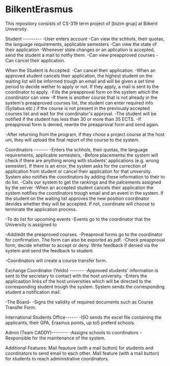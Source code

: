 # BilkentErasmus
This repository consists of CS-319 term project of [bizim grup] at Bilkent University.


Student ---------
-User enters account
-Can view the schhols, their quotas, the language requirements, applicable semesters
-Can view the state of their application
-Whenever state changes or an aplication is accepted, send the student a mail to notfiy them.
-Can view preapproved courses
-Can cancel their application.



When the Student is Accepted:
-Can cancel their application.
-When an approved student cancels their application, the highest student on the waiting list will be informed trough an email and will be given a set time period to decide wether to apply or not. If they apply, a mail is sent to the coordinator to apply.
-Fills the preapproval form on the system which the coordinator can view
-If there is another course that is not already in the system's preapproved courses list, the student can enter required info (Syllabus etc.) if the course is not present in the previously accepted courses list and wait for the coordinator's approval.
-The student will be notified if the student has less than 30 or more than 35 ECTS. 
-If preapproval form is denied, rewrite the preapproval form and send again.


-After returning from the program, if they chose a project course at the host uni, they will upload the final report of the course to the system.





Coordinators -------
-Enters the schhols, their quotas, the language requirements, applicable semesters, 
-Before placementsi the system will check if there are anything wrong with students' applications (e.g. wrong semester). If there is an error, the system asks for the correction of application from student or cancel their application for that university. System also notifies the coordinators by adding these information to their to do list.
-Calls our system to get the rankings and the palcements assigned by the server
-When an accepted student cancels their application the system notifies the coordinators trough email and an event in the system. If the student on the waiting list approves the new position coordinator devides whether they will be accepted. If not, coordinate will choose to terminate the application process.



-To do list for upcoming events
-Events go to the coordinator that the University is assigned to

-Add/edit the preaproved courses.
-Preaproval forms go to the coordinator for confirmation. The form can also be exported as pdf. 
-Check preapproval form, decide whether to accept or deny. Write feedback if denied via the system and send the feedback to student.

-Coordinators will create a course transfer form.



Exchange Coordinator (Yeldo) -------
-Approved students' information is sent to the secretary to contact with the host university.
-Enters the applicaation links of the host universities which will be directed to the corresponding student trough the system. System sends the corresponding student a notification mail.

-The Board-
-Signs the validity of required documents such as Course Transfer Form.

International Students Office------
-ISO sends the excel file containing the applicants, their GPA, Erasmus points, up to5 preferd schools.

Admin (Team CADDY)--------
-Assigns schools to coordinators
-Responsible for the maintenance of the system.

Additional Features:
Mail feauture (with a mail button) for students and coordinators to send email to each other.
Mail feature (with a mail button) for students to reach administrative coordinators.
